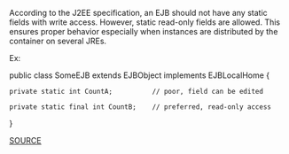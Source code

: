 According to the J2EE specification, an EJB should not have any static fields with write access. However, static read-only fields are allowed. This ensures proper behavior especially when instances are distributed by the container on several JREs.

Ex:

public class SomeEJB extends EJBObject implements EJBLocalHome {

	private static int CountA;			// poor, field can be edited

	private static final int CountB;	// preferred, read-only access
}

[SOURCE](https://pmd.github.io/pmd-5.3.3/pmd-java/rules/java/j2ee.html#StaticEJBFieldShouldBeFinal)
